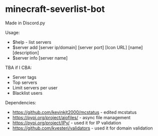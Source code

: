 # minecraft-severlist-bot
Made in Discord.py


Usage:

- $help - list servers
- $server add [server ip/domain] [server port] [Icon URL] [name] [description]
- $server info [server name]

TBA if I CBA:
- Server tags
- Top servers
- Limit servers per user
- Blacklist users

Dependencies:

- https://github.com/kevinkjt2000/mcstatus - edited mcstatus
- https://pypi.org/project/aiofiles/ - async file management
- https://pypi.org/project/IPy/ - used it for IP validation
- https://github.com/kvesteri/validators - used it for domain validation
